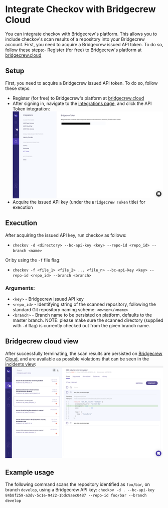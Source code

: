 # Integrate Checkov with Bridgecrew Cloud
You can integrate checkov with Bridgecrew's platform. This allows you to include checkov's scan results of a repository
into your Bridgecrew account.
First, you need to acquire a Bridgecrew issued API token. To do so, follow these steps:- Register (for free) to Bridgecrew's platform at [bridgecrew.cloud](https://www.bridgecrew.cloud/)

## Setup
First, you need to acquire a Bridgecrew issued API token. To do so, follow these steps: 
- Register (for free) to Bridgecrew's platform at [bridgecrew.cloud](https://www.bridgecrew.cloud/)
- After signing in, navigate to the [integrations page](https://www.bridgecrew.cloud/integrations), and click the API Token integration:
![bc-api-key](bc-api-integration.png)
- Acquire the issued API key (under the `Bridgecrew Token` title) for execution

## Execution
After acquiring the issued API key, run checkov as follows:

- `checkov -d <directory> --bc-api-key <key> --repo-id <repo_id> --branch <name>`

Or by using the `-f` file flag:
- `checkov -f <file_1> <file_2> ... <file_n> --bc-api-key <key> --repo-id <repo_id> --branch <branch>`

### Arguments:
- `<key>` - Bridgecrew issued API key
- `<repo_id>` - Identifying string of the scanned repository, following the standard Git repository naming scheme: `<owner>/<name>`
- `<branch>` - Branch name to be persisted on platform, defaults to the master branch. NOTE: please make sure the scanned directory (supplied with `-d` flag)
is currently checked out from the given branch name.

## Bridgecrew cloud view
After successfully terminating, the scan results are persisted on [Bridgecrew Cloud](https://www.bridgecrew.cloud), and are available as possible violations
that can be seen
in the [incidents view](https://www.bridgecrew.cloud/incidents):
![bc-violations](bc-violations.png)

## Example usage
The following command scans the repository identified as `foo/bar`, on branch `develop`, using a Bridgecrew API key:
`checkov -d . --bc-api-key 84b8f259-a3dv-5c1e-9422-1bdc9aec0487 --repo-id foo/bar --branch develop` 
